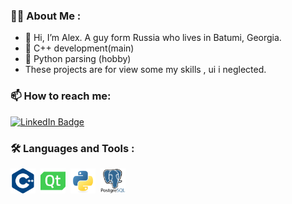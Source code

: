 ### 👩‍💻  About Me :
- 👋 Hi, I’m Alex. A guy form Russia who lives in Batumi, Georgia.
- 👀 C++ development(main)
- 👀 Python parsing (hobby)
- These projects are for view some my skills , ui i neglected.

### 📫 How to reach me:
<div id="badges">
    <a href="https://www.linkedin.com/in/alexey-sokolov-developer/">
      <img src="https://img.shields.io/badge/LinkedIn-blue?style=for-the-badge&logo=linkedin&logoColor=white" alt="LinkedIn Badge"/>
    </a>
</div>


### :hammer_and_wrench: Languages and Tools :
<div>
  <img src="https://github.com/devicons/devicon/blob/master/icons/cplusplus/cplusplus-plain.svg" title="C++" alt="C++" width="40" height="40"/>&nbsp;
  <img src="https://github.com/devicons/devicon/blob/master/icons/qt/qt-original.svg" title="Qt" alt="Qt" width="40" height="40"/>&nbsp;
  <img src="https://github.com/devicons/devicon/blob/master/icons/python/python-original.svg" title="Qt" alt="Qt" width="40" height="40"/>&nbsp;
  <img src="https://github.com/devicons/devicon/blob/master/icons/postgresql/postgresql-original-wordmark.svg" title="Qt" alt="Qt" width="40" height="40"/>&nbsp;

</div>


<!---
AlexeyProg/AlexeyProg is a ✨ special ✨ repository because its `README.md` (this file) appears on your GitHub profile.
You can click the Preview link to take a look at your changes.
--->
